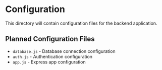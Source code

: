 # Configuration

This directory will contain configuration files for the backend application.

## Planned Configuration Files

- `database.js` - Database connection configuration
- `auth.js` - Authentication configuration
- `app.js` - Express app configuration
